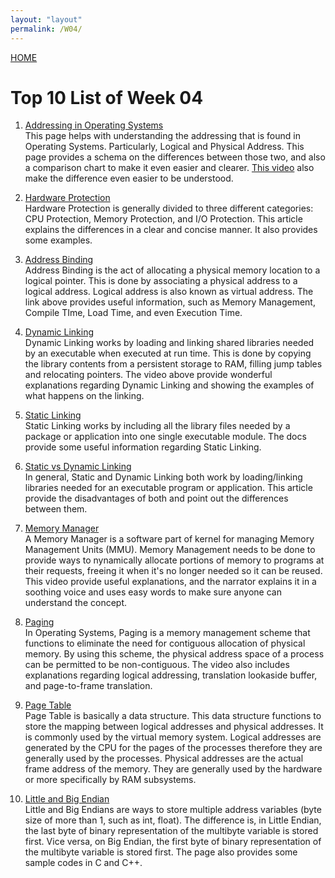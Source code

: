 ```yaml
---
layout: "layout"
permalink: /W04/
---
```


[HOME](../)

# Top 10 List of Week 04

1. [Addressing in Operating Systems](https://www.geeksforgeeks.org/logical-and-physical-address-in-operating-system/)<br>
This page helps with understanding the addressing that is found in Operating Systems. Particularly, Logical and Physical Address. This page provides a schema on the differences between those two, and also a comparison chart to make it even easier and clearer. [This video](https://www.youtube.com/watch?v=CmTMr_x3NwY) also make the difference even easier to be understood.

2. [Hardware Protection](https://www.includehelp.com/operating-systems/hardware-protection.aspx)<br>
Hardware Protection is generally divided to three different categories: CPU Protection, Memory Protection, and I/O Protection. This article explains the differences in a clear and concise manner. It also provides some examples.

3. [Address Binding](https://www.techwalla.com/articles/what-is-address-binding)<br>
Address Binding is the act of allocating a physical memory location to a logical pointer. This is done by associating a physical address to a logical address. Logical address is also known as virtual address. The link above provides useful information, such as Memory Management, Compile TIme, Load Time, and even Execution Time.

4. [Dynamic Linking](https://www.youtube.com/watch?v=RKmAJMe3t9E)<br>
Dynamic Linking works by loading and linking shared libraries needed by an executable when executed at run time. This is done by copying the library contents from a persistent storage to RAM, filling jump tables and relocating pointers. The video above provide wonderful explanations regarding Dynamic Linking and showing the examples of what happens on the linking.

5. [Static Linking](https://docs.windriver.com/bundle/Wind_River_Linux_Platform_Developers_Guide_8.0_1/page/uzw1550188324056.html)<br>
Static Linking works by including all the library files needed by a package or application into one single executable module. The docs provide some useful information regarding Static Linking.

6. [Static vs Dynamic Linking](https://www.geeksforgeeks.org/static-and-dynamic-linking-in-operating-systems/)<br>
In general, Static and Dynamic Linking both work by loading/linking libraries needed for an executable program or application. This article provide the disadvantages of both and point out the differences between them.

7. [Memory Manager](https://www.youtube.com/watch?v=qdkxXygc3rE)<br>
A Memory Manager is a software part of kernel for managing Memory Management Units (MMU). Memory Management needs to be done to provide ways to nynamically allocate portions of memory to programs at their requests, freeing it when it's no longer needed so it can be reused. This video provide useful explanations, and the narrator explains it in a soothing voice and uses easy words to make sure anyone can understand the concept.

8. [Paging](https://www.youtube.com/watch?v=-Ypa8Uwf5YA)<br>
In Operating Systems, Paging is a memory management scheme that functions to eliminate the need for contiguous allocation of physical memory. By using this scheme, the physical address space of a process can be permitted to be non-contiguous. The video also includes explanations regarding logical addressing, translation lookaside buffer, and page-to-frame translation.

9. [Page Table](https://www.gatevidyalay.com/page-table-paging-in-operating-system/)<br>
Page Table is basically a data structure. This data structure functions to store the mapping between logical addresses and physical addresses. It is commonly used by the virtual memory system. Logical addresses are generated by the CPU for the pages of the processes therefore they are generally used by the processes. Physical addresses are the actual frame address of the memory. They are generally used by the hardware or more specifically by RAM subsystems.

10. [Little and Big Endian](https://www.geeksforgeeks.org/little-and-big-endian-mystery/)<br>
Little and Big Endians are ways to store multiple address variables (byte size of more than 1, such as int, float). The difference is, in Little Endian, the last byte of binary representation of the multibyte variable is stored first. Vice versa, on Big Endian, the first byte of binary representation of the multibyte variable is stored first. The page also provides some sample codes in C and C++.
